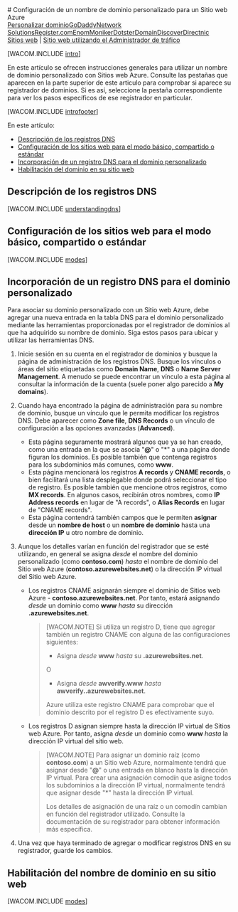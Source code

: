 <properties  title="Learn how to configure an Azure web site to use a custom domain name" pageTitle="Configure a custom domain name for an Azure web site" metaKeywords="Azure, Azure Web Sites, domain name" description="" services="web-sites" documentationCenter="" authors="larryfr, jroth" />
# Configuración de un nombre de dominio personalizado para un Sitio web Azure

 
<div  class="dev-center-tutorial-selector sublanding"><a  href="/en-us/documentation/articles/web-sites-custom-domain-name" title="Personalizar dominio" class="current">Personalizar dominio</a><a  href="/en-us/documentation/articles/web-sites-godaddy-custom-domain-name" title="GoDaddy">GoDaddy</a><a  href="/en-us/documentation/articles/web-sites-network-solutions-custom-domain-name" title="Network Solutions">Network Solutions</a><a  href="/en-us/documentation/articles/web-sites-registerdotcom-custom-domain-name" title="Register.com">Register.com</a><a  href="/en-us/documentation/articles/web-sites-enom-custom-domain-name" title="Enom">Enom</a><a  href="/en-us/documentation/articles/web-sites-moniker-custom-domain-name" title="Moniker">Moniker</a><a  href="/en-us/documentation/articles/web-sites-dotster-custom-domain-name" title="Dotster">Dotster</a><a  href="/en-us/documentation/articles/web-sites-domaindiscover-custom-domain-name" title="DomainDiscover">DomainDiscover</a><a  href="/en-us/documentation/articles/web-sites-directnic-custom-domain-name" title="Directnic">Directnic</a></div>

 
<div  class="dev-center-tutorial-subselector"><a  href="/en-us/documentation/articles/web-sites-custom-domain-name/" title="Sitios web" class="current">Sitios web</a> | <a  href="/en-us/documentation/articles/web-sites-traffic-manager-custom-domain-name/" title="Sitio web utilizando el Administrador de tráfico">Sitio web utilizando el Administrador de tráfico</a></div>

 [WACOM.INCLUDE [intro](../includes/custom-dns-web-site-intro.md)]

En este artículo se ofrecen instrucciones generales para utilizar un
nombre de dominio personalizado con Sitios web Azure. Consulte las
pestañas que aparecen en la parte superior de este articulo para
comprobar si aparece su registrador de dominios. Si es así, seleccione
la pestaña correspondiente para ver los pasos específicos de ese
registrador en particular.

[WACOM.INCLUDE [introfooter](../includes/custom-dns-web-site-intro-notes.md)]

En este artículo:

* [Descripción de los registros DNS](#understanding-records)
* [Configuración de los sitios web para el modo básico, compartido o
  estándar](#bkmk_configsharedmode)
* [Incorporación de un registro DNS para el dominio
  personalizado](#bkmk_configurecname)
* [Habilitación del dominio en su sitio web](#enabledomain)

<h2><a name="understanding-records"></a>Descripción de los registros DNS</h2>


[WACOM.INCLUDE [understandingdns](../includes/custom-dns-web-site-understanding-dns-raw.md)]

<h2><a name="bkmk_configsharedmode"></a>Configuración de los sitios web para el modo básico, compartido o estándar</h2>


[WACOM.INCLUDE [modes](../includes/custom-dns-web-site-modes.md)]

<a name="bkmk_configurecname"></a><h2>Incorporación de un registro DNS para el dominio
personalizado</h2>

Para asociar su dominio personalizado con un Sitio web Azure, debe
agregar una nueva entrada en la tabla DNS para el dominio personalizado
mediante las herramientas proporcionadas por el registrador de dominios
al que ha adquirido su nombre de dominio. Siga estos pasos para ubicar y
utilizar las herramientas DNS.

1.  Inicie sesión en su cuenta en el registrador de dominios y busque la
    página de administración de los registros DNS. Busque los vínculos o
    áreas del sitio etiquetadas como **Domain Name**, **DNS** o **Name
    Server Management**. A menudo se puede encontrar un vínculo a esta
    página al consultar la información de la cuenta (suele poner algo
    parecido a **My domains**).

2.  Cuando haya encontrado la página de administración para su nombre de
    dominio, busque un vínculo que le permita modificar los registros
    DNS. Debe aparecer como **Zone file**, **DNS Records** o un vínculo
    de configuración a las opciones avanzadas (**Advanced**).
    
    * Esta página seguramente mostrará algunos que ya se han creado,
      como una entrada en la que se asocia "**@**" o "\*" a una página
      donde figuran los dominios. Es posible también que contenga
      registros para los subdominios más comunes, como **www**.
    * Esta página mencionará los registros **A records** y **CNAME
      records**, o bien facilitará una lista desplegable donde podrá
      seleccionar el tipo de registro. Es posible también que mencione
      otros registros, como **MX records**. En algunos casos, recibirán
      otros nombres, como **IP Address records** en lugar de "A
      records", o **Alias Records** en lugar de "CNAME records".
    * Esta página contendrá también campos que le permiten **asignar**
      desde un **nombre de host** o un **nombre de dominio** hasta una
      **dirección IP** u otro nombre de dominio.

3.  Aunque los detalles varían en función del registrador que se esté
    utilizando, en general se asigna *desde* el nombre del dominio
    personalizado (como **contoso.com**) *hasta* el nombre de dominio
    del Sitio web Azure (**contoso.azurewebsites.net**) o la dirección
    IP virtual del Sitio web Azure.
    
    * Los registros CNAME asignarán siempre el dominio de Sitios web
      Azure - **contoso.azurewebsites.net**. Por tanto, estará asignando
      *desde* un dominio como **www** *hasta* su dirección
      **<nombresitioweb>.azurewebsites.net**.
      
      > [WACOM.NOTE] Si utiliza un registro D, tiene que agregar
      > también un registro CNAME con alguna de las configuraciones
      > siguientes:
      > 
      > * Asigna *desde* **www** *hasta* su
      >   **<nombresitioweb>.azurewebsites.net**.
      > 
      > O
      > 
      > * Asigna *desde* **awverify.www** *hasta*
      >   **awverify.<nombresitioweb>.azurewebsites.net**.
      > 
      > Azure utiliza este registro CNAME para comprobar que el dominio
      > descrito por el registro D es efectivamente suyo.
    
    * Los registros D asignan siempre hasta la dirección IP virtual de
      Sitios web Azure. Por tanto, asigna *desde* un dominio como
      **www** *hasta* la dirección IP virtual del sitio web.
      
      > [WACOM.NOTE] Para asignar un dominio raíz (como
      > **contoso.com**) a un Sitio web Azure, normalmente tendrá que
      > asignar desde "**@**" o una entrada en blanco hasta la dirección
      > IP virtual. Para crear una asignación comodín que asigne todos
      > los subdominios a la dirección IP virtual, normalmente tendrá
      > que asignar desde "\*" hasta la dirección IP virtual.
      > 
      > Los detalles de asignación de una raíz o un comodín cambian en
      > función del registrador utilizado. Consulte la documentación de
      > su registrador para obtener información más específica.

4.  Una vez que haya terminado de agregar o modificar registros DNS en
    su registrador, guarde los cambios.

<h2><a name="enabledomain"></a>Habilitación del nombre de dominio en su sitio web</h2>


[WACOM.INCLUDE [modes](../includes/custom-dns-web-site-enable-on-web-site.md)]

